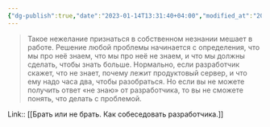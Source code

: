```yaml
---
{"dg-publish":true,"date":"2023-01-14T13:31:40+04:00","modified_at":"2023-03-25T14:11:34+04:00","title":"Решение проблемы начинается с выделения знания и незнания","permalink":"/quotes/202204091133/","dgPassFrontmatter":true}
---
```



> Такое нежелание признаться в собственном незнании мешает в работе. Решение любой проблемы начинается с определения, что мы про неё знаем, что мы про неё не знаем, и что мы должны сделать, чтобы знать больше. Нормально, если разработчик скажет, что не знает, почему лежит продуктовый сервер, и что ему надо часа два, чтобы разобраться. Но если вы не можете получить ответ «не знаю» от разработчика, то вы не сможете понять, что делать с проблемой.

Link:: [[Брать или не брать. Как собеседовать разработчика.]]
